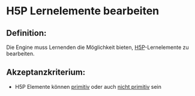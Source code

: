 # H5P Lernelemente bearbeiten


## Definition:

Die Engine muss Lernenden die Möglichkeit bieten, [H5P](H5P-GE.md)-Lernelemente zu bearbeiten.

## Akzeptanzkriterium:

- H5P Elemente können [primitiv](Primitives-Lernelement-Engine.md) oder auch [nicht primitiv](Nicht-primitives-Lernelement-Engine.md) sein

